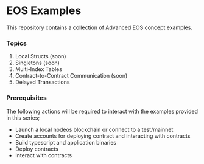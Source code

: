# EOS Examples
This repository contains a collection of Advanced EOS concept examples.

### Topics
1. Local Structs (soon)
2. Singletons (soon)
3. Multi-Index Tables
4. Contract-to-Contract Communication (soon)
5. Delayed Transactions

### Prerequisites
The following actions will be required to interact with the examples provided in this series;
- Launch a local nodeos blockchain or connect to a test/mainnet
- Create accounts for deploying contract and interacting with contracts
- Build typescript and application binaries
- Deploy contracts
- Interact with contracts